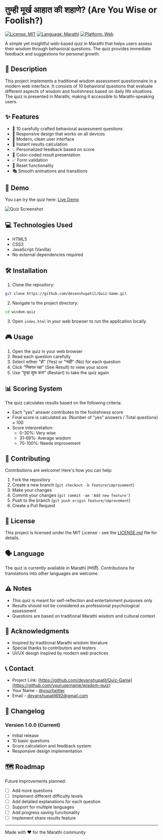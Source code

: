 # तुम्ही मूर्ख आहात की शहाणे? (Are You Wise or Foolish?)

[![License: MIT](https://img.shields.io/badge/License-MIT-yellow.svg)](https://opensource.org/licenses/MIT)
[![Language: Marathi](https://img.shields.io/badge/Language-Marathi-orange.svg)]()
[![Platform: Web](https://img.shields.io/badge/Platform-Web-blue.svg)]()

A simple yet insightful web-based quiz in Marathi that helps users assess their wisdom through behavioral questions. The quiz provides immediate feedback and suggestions for personal growth.

## 📝 Description

This project implements a traditional wisdom assessment questionnaire in a modern web interface. It consists of 10 behavioral questions that evaluate different aspects of wisdom and foolishness based on daily life situations. The quiz is presented in Marathi, making it accessible to Marathi-speaking users.

## ✨ Features

- 🎯 10 carefully crafted behavioral assessment questions
- 📱 Responsive design that works on all devices
- 🎨 Modern, clean user interface
- 🔄 Instant results calculation
- 💡 Personalized feedback based on score
- 🌈 Color-coded result presentation
- ✅ Form validation
- 🔁 Reset functionality
- 🎭 Smooth animations and transitions

## 🚀 Demo

You can try the quiz here: [Live Demo](your-demo-link-here)

![Quiz Screenshot](screenshot-link-here)

## 💻 Technologies Used

- HTML5
- CSS3
- JavaScript (Vanilla)
- No external dependencies required

## 🛠️ Installation

1. Clone the repository:
```bash
git clone https://github.com/devanshupatil/Quiz-Game.git
```

2. Navigate to the project directory:
```bash
cd wisdom-quiz
```

3. Open `index.html` in your web browser to run the application locally.

## 🎮 Usage

1. Open the quiz in your web browser
2. Read each question carefully
3. Select either "हो" (Yes) or "नाही" (No) for each question
4. Click "निकाल पहा" (See Result) to view your score
5. Use "पुन्हा सुरू करा" (Restart) to take the quiz again

## 📊 Scoring System

The quiz calculates results based on the following criteria:
- Each "yes" answer contributes to the foolishness score
- Final score is calculated as: (Number of "yes" answers / Total questions) × 100
- Score interpretation:
  - 0-30%: Very wise
  - 31-69%: Average wisdom
  - 70-100%: Needs improvement

## 🤝 Contributing

Contributions are welcome! Here's how you can help:

1. Fork the repository
2. Create a new branch (`git checkout -b feature/improvement`)
3. Make your changes
4. Commit your changes (`git commit -am 'Add new feature'`)
5. Push to the branch (`git push origin feature/improvement`)
6. Create a Pull Request

## 📜 License

This project is licensed under the MIT License - see the [LICENSE.md](LICENSE.md) file for details.

## 🗣️ Language

The quiz is currently available in Marathi (मराठी). Contributions for translations into other languages are welcome.

## ⚠️ Notes

- This quiz is meant for self-reflection and entertainment purposes only
- Results should not be considered as professional psychological assessment
- Questions are based on traditional Marathi wisdom and cultural context

## 🙏 Acknowledgments

- Inspired by traditional Marathi wisdom literature
- Special thanks to contributors and testers
- UI/UX design inspired by modern web practices

## 📞 Contact

- Project Link: [https://github.com/devanshupatil/Quiz-Game](https://github.com/yourusername/wisdom-quiz)
- Your Name - [@yourtwitter](https://twitter.com/yourtwitter)
- Email - devanshupatil692@gmail.com

## 📝 Changelog

### Version 1.0.0 (Current)
- Initial release
- 10 basic questions
- Score calculation and feedback system
- Responsive design implementation

## 🗺️ Roadmap

Future improvements planned:
- [ ] Add more questions
- [ ] Implement different difficulty levels
- [ ] Add detailed explanations for each question
- [ ] Support for multiple languages
- [ ] Add progress saving functionality
- [ ] Implement share results feature

---
Made with ❤️ for the Marathi community
